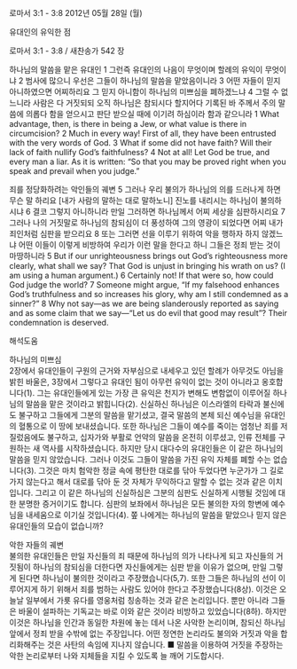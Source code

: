 로마서 3:1 - 3:8 
2012년 05월 28일 (월)

유대인의 유익한 점



로마서 3:1 - 3:8 / 새찬송가 542 장


하나님의 말씀을 맡은 유대인
1 그런즉 유대인의 나음이 무엇이며 할례의 유익이 무엇이냐 2 범사에 많으니 우선은 그들이 하나님의 말씀을 맡았음이니라 3 어떤 자들이 믿지 아니하였으면 어찌하리요 그 믿지 아니함이 하나님의 미쁘심을 폐하겠느냐 4 그럴 수 없느니라 사람은 다 거짓되되 오직 하나님은 참되시다 할지어다 기록된 바 주께서 주의 말씀에 의롭다 함을 얻으시고 판단 받으실 때에 이기려 하심이라 함과 같으니라
1 What advantage, then, is there in being a Jew, or what value is there in circumcision? 2 Much in every way! First of all, they have been entrusted with the very words of God. 3 What if some did not have faith? Will their lack of faith nullify God’s faithfulness? 4 Not at all! Let God be true, and every man a liar. As it is written: “So that you may be proved right when you speak and prevail when you judge.”

죄를 정당화하려는 악인들의 궤변
5 그러나 우리 불의가 하나님의 의를 드러나게 하면 무슨 말 하리요 [내가 사람의 말하는 대로 말하노니] 진노를 내리시는 하나님이 불의하시냐 6 결코 그렇지 아니하니라 만일 그러하면 하나님께서 어찌 세상을 심판하시리요 7 그러나 나의 거짓말로 하나님의 참되심이 더 풍성하여 그의 영광이 되었다면 어찌 내가 죄인처럼 심판을 받으리요 8 또는 그러면 선을 이루기 위하여 악을 행하자 하지 않겠느냐 어떤 이들이 이렇게 비방하여 우리가 이런 말을 한다고 하니 그들은 정죄 받는 것이 마땅하니라
5 But if our unrighteousness brings out God’s righteousness more clearly, what shall we say? That God is unjust in bringing his wrath on us? (I am using a human argument.) 6 Certainly not! If that were so, how could God judge the world? 7 Someone might argue, “If my falsehood enhances God’s truthfulness and so increases his glory, why am I still condemned as a sinner?” 8 Why not say―as we are being slanderously reported as saying and as some claim that we say―“Let us do evil that good may result”? Their condemnation is deserved.

해석도움





하나님의 미쁘심  
2장에서 유대인들이 구원의 근거와 자부심으로 내세우고 있던 할례가 아무것도 아님을 밝힌 바울은, 3장에서 그렇다고 유대인 됨이 아무런 유익이 없는 것이 아니라고 옹호합니다(1). 그는 유대인들에게 있는 가장 큰 유익은 천지가 변해도 변함없이 이루어질 하나님의 말씀을 맡은 것이라고 밝힙니다(2). 신실하신 하나님은 이스라엘의 타락과 불신에도 불구하고 그들에게 그분의 말씀을 맡기셨고, 결국 말씀의 본체 되신 예수님을 유대인의 혈통으로 이 땅에 보내셨습니다. 또한 하나님은 그들이 예수를 죽이는 엄청난 죄를 저질렀음에도 불구하고, 십자가와 부활로 언약의 말씀을 온전히 이루셨고, 인류 전체를 구원하는 새 역사를 시작하셨습니다. 하지만 당시 대다수의 유대인들은 이 같은 하나님의 말씀을 믿지 않았습니다. 그러나 이것도 그들이 말씀을 가진 유익 자체를 폐할 수는 없습니다(3). 그것은 마치 험악한 정글 속에 평탄한 대로를 닦아 두었다면 누군가가 그 길로 가지 않는다고 해서 대로를 닦아 둔 것 자체가 무익하다고 말할 수 없는 것과 같은 이치입니다. 그리고 이 같은 하나님의 신실하심은 그분의 심판도 신실하게 시행될 것임에 대한 분명한 증거이기도 합니다. 심판의 보좌에서 하나님은 모든 불의한 자의 항변에 예수님을 내세움으로 이기실 것입니다(4).
쫖 나에게는 하나님의 말씀을 맡았으나 믿지 않은 유대인들의 모습이 없습니까?

악한 자들의 궤변  
불의한 유대인들은 만일 자신들의 죄 때문에 하나님의 의가 나타나게 되고 자신들의 거짓됨이 하나님의 참되심을 더한다면 자신들에게는 심판 받을 이유가 없으며, 만일 그렇게 된다면 하나님이 불의한 것이라고 주장했습니다(5,7). 또한 그들은 하나님의 선이 이루어지게 하기 위해서 죄를 범하는 사람도 있어야 한다고 주장했습니다(8상). 이것은 오늘날 일부에서 가룟 유다를 영웅처럼 칭송하는 것과 같은 논리입니다. 뿐만 아니라 그들은 바울이 설파하는 기독교는 바로 이와 같은 것이라 비방하고 있었습니다(8하). 하지만 이것은 하나님을 인간과 동일한 차원에 놓는 데서 나온 사악한 논리이며, 참되신 하나님 앞에서 정죄 받을 수밖에 없는 주장입니다. 어떤 정연한 논리라도 불의와 거짓과 악을 합리화해주는 것은 사탄의 속임에 지나지 않습니다.
■ 말씀을 이용하여 거짓을 주장하는 악한 논리로부터 나와 지체들을 지킬 수 있도록 늘 깨어 기도합시다.